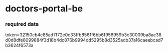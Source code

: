 # doctors-portal-be

### required data
token=32150cb4c85ad7f72e0c33ffb8561f6bb6f956959b3c30009ba8ac38d0d8dfe8099884f3d18b4dc876b9994dd5295b8d3525adb37a16caeebcad7b3624f6573a